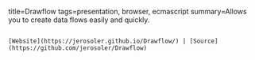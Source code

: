 title=Drawflow
tags=presentation, browser, ecmascript
summary=Allows you to create data flows easily and quickly.
~~~~~~

[Website](https://jerosoler.github.io/Drawflow/) | [Source](https://github.com/jerosoler/Drawflow)


